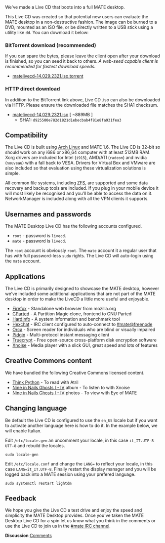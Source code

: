 <!-- 
.. link: 
.. description: 
.. tags: LiveCD,Arch Linux,News
.. date: 2014/01/30 00:17:32
.. title: MATE desktop Live CD
.. slug: 2014-01-30-mate-desktop-live-cd
.. author: Martin Wimpress
-->

We've made a Live CD that boots into a full MATE desktop.

This Live CD was created so that potential new users can evaluate the MATE 
desktop in a non-destructive fashion. The image can be burned to a DVD, 
mounted as an ISO file, or be directly written to a USB stick using a utility 
like `dd`. You can download it below:

### BitTorrent download (recommended)

If you can spare the bytes, please leave the client open after your download 
is finished, so you can seed it back to others. *A web-seed capable client is 
recommended for fastest download speeds.*

  * [matelivecd-14.029.2321.iso.torrent](http://repo.mate-desktop.org/livecd/matelivecd-14.029.2321.iso.torrent)

### HTTP direct download

In addition to the BitTorrent link above, Live CD .iso can also be 
downloaded via HTTP. Please ensure the downloaded file matches the SHA1 
checksum.

  * [matelivecd-14.029.2321.iso](http://repo.mate-desktop.org/livecd/matelivecd-14.029.2321.iso) [ ~889MB ]
    * SHA1: `d925500e782d1821d1ebecbab4f81e8fa931fea3`

## Compatibility

The Live CD is built using [Arch Linux](http://www.archlinux.org) and MATE 
1.6. The Live CD is 32-bit so should work on any i686 or x86_64 computer
with at least 512MB RAM. Xorg drivers are included for Intel (`i915`),
AMD/ATI (`radeon`) and nvidia (`nouveau`) with a fall back to VESA.
Drivers for Virtual Box and VMware are also included so that evaluation
using these virtualization solutions is simple.

All common file systems, including [ZFS](http://open-zfs.org), are supported 
and some data recovery and backup tools are included. If you plug in your 
mobile device it will most likely be recognised and you'll be able to access 
the data on it. NetworkManager is included along with all the VPN clients it 
supports.

## Usernames and passwords

The MATE Desktop Live CD has the following accounts configured.

  * `root` - password is `livecd`.
  * `mate` - password is `livecd`.

The `root` account is obviously `root`. The `mate` account it a regular user 
that has with full password-less `sudo` rights. The Live CD will auto-login 
using the `mate` account.

## Applications

The Live CD is primarily designed to showcase the MATE desktop, however we've 
included some additional applications that are not part of the MATE desktop in 
order to make the LiveCD a little more useful and enjoyable.

  * [Firefox](https://www.mozilla.org/firefox/)   - Standalone web browser from mozilla.org
  * [GParted](http://gparted.sourceforge.net)   - A Partition Magic clone, frontend to GNU Parted
  * [HardInfo](http://hardinfo.berlios.de/wiki/index.php/Main_Page)  - A system information and benchmark tool
  * [Hexchat](http://hexchat.github.io/)   - IRC client configured to auto-connect to [#mate@freenode](https://webchat.freenode.net/?channels=#mate)
  * [Orca](http://www.gnome.org/projects/orca)      - Screen reader for individuals who are blind or visually impaired
  * [Pidgin](http://pidgin.im/)    - Multi-protocol instant messaging client
  * [Truecrypt](http://www.truecrypt.org/) - Free open-source cross-platform disk encryption software
  * [Xnoise](http://www.xnoise-media-player.com/)    - Media player with a slick GUI, great speed and lots of features

## Creative Commons content

We have bundled the following Creative Commons licensed content.

  * [Think Python](http://www.greenteapress.com/thinkpython/)                        - To read with Atril
  * [Nine in Nails Ghosts I - IV](http://ghosts.nin.com/main/home) album   - To listen to with Xnoise
  * [Nine in Nails Ghosts I - IV](http://ghosts.nin.com/main/home) photos  - To view with Eye of MATE

## Changing language

Be default the Live CD is configured to use the `en_US` locale but if you want 
to activate another language here is how to do it. In the example below, we 
will enable Italian.

Edit `/etc/locale.gen` an uncomment your locale, in this case `it_IT.UTF-8 UTF-8`
and rebuild the locales.

    sudo locale-gen

Edit `/etc/locale.conf` and change the `LANG=` to reflect your locale, in this 
case `LANG=it_IT.UTF-8`. Finally restart the display manager and you will be 
logged back into a MATE session using your prefered language.

    sudo systemctl restart lightdm

## Feedback

We hope you give the Live CD a test drive and enjoy the speed and simplicity 
the MATE Desktop provides. Once you've taken the MATE Desktop Live CD for a 
spin let us know what you think in the comments or use the Live CD to join us 
in the [#mate IRC channel](https://webchat.freenode.net/?channels=#mate).

<div class="alert alert-success">
<strong>Discussion</strong> <a href="http://forums.mate-desktop.org/viewtopic.php?f=20&t=2917" class="alert-link">Comments</a>
</div>
